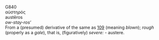 G840  
αὐστηρός  
austēros  
*ow-stay-ros‘*  
From a (presumed) derivative of the same as [109](g0109) (meaning
*blown*); *rough* (properly as a *gale*), that is, (figuratively)
*severe:* - austere.  
